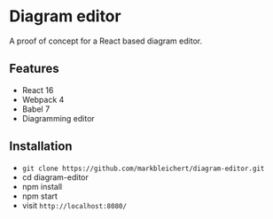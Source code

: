 # Diagram editor
A proof of concept for a React based diagram editor.

## Features

* React 16
* Webpack 4
* Babel 7
* Diagramming editor

## Installation

* `git clone https://github.com/markbleichert/diagram-editor.git`
* cd diagram-editor
* npm install
* npm start
* visit `http://localhost:8080/`

